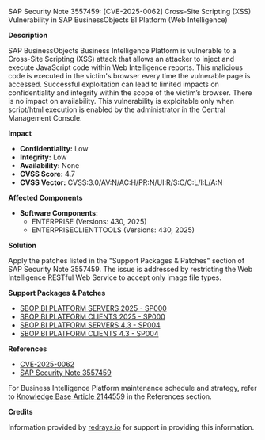SAP Security Note 3557459: [CVE-2025-0062] Cross-Site Scripting (XSS) Vulnerability in SAP BusinessObjects BI Platform (Web Intelligence)

**Description**

SAP BusinessObjects Business Intelligence Platform is vulnerable to a Cross-Site Scripting (XSS) attack that allows an attacker to inject and execute JavaScript code within Web Intelligence reports. This malicious code is executed in the victim's browser every time the vulnerable page is accessed. Successful exploitation can lead to limited impacts on confidentiality and integrity within the scope of the victim’s browser. There is no impact on availability. This vulnerability is exploitable only when script/html execution is enabled by the administrator in the Central Management Console.

**Impact**

- **Confidentiality:** Low
- **Integrity:** Low
- **Availability:** None
- **CVSS Score:** 4.7
- **CVSS Vector:** CVSS:3.0/AV:N/AC:H/PR:N/UI:R/S:C/C:L/I:L/A:N

**Affected Components**

- **Software Components:**
  - ENTERPRISE (Versions: 430, 2025)
  - ENTERPRISECLIENTTOOLS (Versions: 430, 2025)
  
**Solution**

Apply the patches listed in the "Support Packages & Patches" section of SAP Security Note 3557459. The issue is addressed by restricting the Web Intelligence RESTful Web Service to accept only image file types.

**Support Packages & Patches**

- [SBOP BI PLATFORM SERVERS 2025 - SP000](https://me.sap.com/softwarecenter/template/products/_APP=00200682500000001943&_EVENT=DISPHIER&HEADER=Y&FUNCTIONBAR=N&EVENT=TREE&NE=NAVIGATE&ENR=73555000100200019281&V=MAINT)
- [SBOP BI PLATFORM CLIENTS 2025 - SP000](https://me.sap.com/softwarecenter/template/products/_APP=00200682500000001943&_EVENT=DISPHIER&HEADER=Y&FUNCTIONBAR=N&EVENT=TREE&NE=NAVIGATE&ENR=73555000100200019283&V=MAINT)
- [SBOP BI PLATFORM SERVERS 4.3 - SP004](https://me.sap.com/softwarecenter/template/products/_APP=00200682500000001943&_EVENT=DISPHIER&HEADER=Y&FUNCTIONBAR=N&EVENT=TREE&NE=NAVIGATE&ENR=73555000100200006622&V=MAINT)
- [SBOP BI PLATFORM CLIENTS 4.3 - SP004](https://me.sap.com/softwarecenter/template/products/_APP=00200682500000001943&_EVENT=DISPHIER&HEADER=Y&FUNCTIONBAR=N&EVENT=TREE&NE=NAVIGATE&ENR=73555000100200006852&V=MAINT)

**References**

- [CVE-2025-0062](https://www.cve.org/CVERecord?id=CVE-2025-0062)
- [SAP Security Note 3557459](https://me.sap.com/notes/3557459)

For Business Intelligence Platform maintenance schedule and strategy, refer to [Knowledge Base Article 2144559](https://me.sap.com/notes/2144559) in the References section.

**Credits**

Information provided by [redrays.io](https://redrays.io) for support in providing this information.